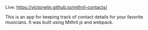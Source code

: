 Live: https://victorwlin.github.io/mithril-contacts/

This is an app for keeping track of contact details for your favorite musicians. It was built using Mithril.js and webpack.
